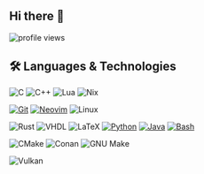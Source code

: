 ## Hi there 👋

<!--
**suddencollection/suddencollection** is a ✨ _special_ ✨ repository because its `README.md` (this file) appears on your GitHub profile.

Here are some ideas to get you started:

- 🔭 I’m currently working on ...
- 🌱 I’m currently learning ...
- 👯 I’m looking to collaborate on ...
- 🤔 I’m looking for help with ...
- 💬 Ask me about ...
- 📫 How to reach me: ...
- 😄 Pronouns: ...
- ⚡ Fun fact: ...
-->

![profile views](https://komarev.com/ghpvc/?username=suddencollection&style=flat&color=313131&label=views)

## 🛠️ Languages & Technologies

![C](https://img.shields.io/badge/C-555555?style=flat&logo=c&logoColor=white)
![C++](https://img.shields.io/badge/C%2B%2B-00599C?style=flat&logo=c%2B%2B&logoColor=white)
![Lua](https://img.shields.io/badge/Lua-000080?style=flat&logo=lua&logoColor=white)
![Nix](https://img.shields.io/badge/Nix-5277C3?style=flat&logo=nixos&logoColor=white)

[![Git](https://img.shields.io/badge/Git-F05032?logo=git&logoColor=fff)](#)
[![Neovim](https://img.shields.io/badge/Neovim-57A143?logo=neovim&logoColor=fff)](#)
![Linux](https://img.shields.io/badge/Linux-FCC624?style=flat&logo=linux&logoColor=black)

![Rust](https://img.shields.io/badge/Rust-000000?style=flat&logo=rust&logoColor=white)
![VHDL](https://img.shields.io/badge/VHDL-9400D3?style=flat)
![LaTeX](https://img.shields.io/badge/LaTeX-008080?style=flat&logo=latex&logoColor=white)
[![Python](https://img.shields.io/badge/Python-3776AB?logo=python&logoColor=fff)](#)
[![Java](https://img.shields.io/badge/Java-%23ED8B00.svg?logo=openjdk&logoColor=white)](#)
[![Bash](https://img.shields.io/badge/Bash-4EAA25?logo=gnubash&logoColor=fff)](#)

![CMake](https://img.shields.io/badge/CMake-064F8C?style=flat&logo=cmake&logoColor=white)
![Conan](https://img.shields.io/badge/Conan-394C59?style=flat&logo=conan&logoColor=white)
![GNU Make](https://img.shields.io/badge/Makefile-777777?style=flat)

![Vulkan](https://img.shields.io/badge/Vulkan-AC162C?style=flat&logo=vulkan&logoColor=white)
